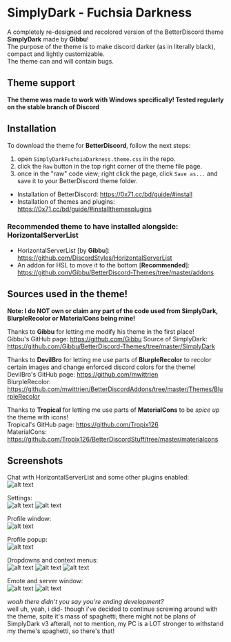 # SimplyDark - Fuchsia Darkness
A completely re-designed and recolored version of the BetterDiscord theme **SimplyDark** made by **Gibbu**!  
The purpose of the theme is to make discord darker (as in literally black), compact and lightly customizable.  
The theme can and will contain bugs.

## Theme support  
 **The theme was made to work with Windows specifically! Tested regularly on the stable branch of Discord**

## Installation

To download the theme for **BetterDiscord**, follow the next steps:
  1. open `SimplyDarkFuchsiaDarkness.theme.css` in the repo.
  2. click the `Raw` button in the top right corner of the theme file page.
  3. once in the "raw" code view; right click the page, click `Save as...` and save it to your BetterDiscord theme folder.  
  
 - Installation of BetterDiscord: https://0x71.cc/bd/guide/#install  
 - Installation of themes and plugins: https://0x71.cc/bd/guide/#installthemesplugins  

### Recommended theme to have installed alongside: HorizontalServerList
- HorizontalServerList [by **Gibbu**]: https://github.com/DiscordStyles/HorizontalServerList  
- An addon for HSL to move it to the bottom [**Recommended**]: https://github.com/Gibbu/BetterDiscord-Themes/tree/master/addons

## Sources used in the theme!  
**Note: I do NOT own or claim any part of the code used from SimplyDark, BlurpleRecolor or MaterialCons being mine!**  

Thanks to **Gibbu** for letting me modify his theme in the first place!  
Gibbu's GitHub page: https://github.com/Gibbu
Source of SimplyDark: https://github.com/Gibbu/BetterDiscord-Themes/tree/master/SimplyDark  

Thanks to **DevilBro** for letting me use parts of **BlurpleRecolor** to recolor certain images and change enforced discord colors for the theme!  
DevilBro's GitHub page: https://github.com/mwittrien  
BlurpleRecolor: https://github.com/mwittrien/BetterDiscordAddons/tree/master/Themes/BlurpleRecolor  

Thanks to **Tropical** for letting me use parts of **MaterialCons** to be *spice up* the theme with icons!  
Tropical's GitHub page: https://github.com/Tropix126  
MaterialCons: https://github.com/Tropix126/BetterDiscordStuff/tree/master/materialcons  

## Screenshots  

Chat with HorizontalServerList and some other plugins enabled:  
![alt text](https://i.imgur.com/PqpQBpF.png)

Settings:  
![alt text](https://i.imgur.com/Mg3bkpO.png) ![alt text](https://i.imgur.com/3XGGSm8.png)

Profile window:  
![alt text](https://i.imgur.com/Z5j2y8S.png?1)  

Profile popup:  
![alt text](https://i.imgur.com/SPbL0od.png?2)  

Dropdowns and context menus:  
![alt text](https://i.imgur.com/kakVlFk.gif) ![alt text](https://i.imgur.com/lB3kgBA.gif) ![alt text](https://i.imgur.com/9isgY8v.png)

Emote and server window:  
![alt text](https://i.imgur.com/ot7xT6D.gif) ![alt text](https://i.imgur.com/0lpuJOr.png)

*woah there didn't you say you're ending development?*  
well uh, yeah, i did- though i've decided to continue screwing around with the theme, spite it's mass of spaghetti; there might not be plans of SimplyDark v3 afterall, not to mention, my PC is a LOT stronger to withstand my theme's spaghetti, so there's that!
